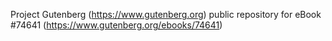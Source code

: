 Project Gutenberg (https://www.gutenberg.org) public repository for
eBook #74641 (https://www.gutenberg.org/ebooks/74641)
